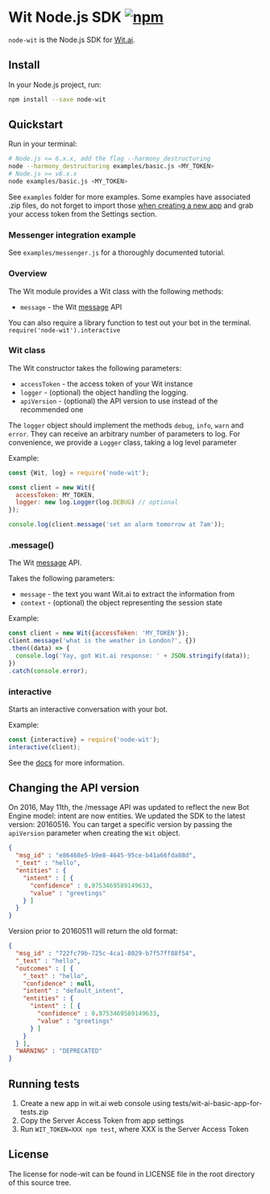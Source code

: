 # Wit Node.js SDK [![npm](https://img.shields.io/npm/v/node-wit.svg)](https://www.npmjs.com/package/node-wit)

`node-wit` is the Node.js SDK for [Wit.ai](https://wit.ai).

## Install

In your Node.js project, run:

```bash
npm install --save node-wit
```

## Quickstart

Run in your terminal:

```bash
# Node.js <= 6.x.x, add the flag --harmony_destructuring
node --harmony_destructuring examples/basic.js <MY_TOKEN>
# Node.js >= v6.x.x
node examples/basic.js <MY_TOKEN>
```

See `examples` folder for more examples. Some examples have associated .zip files, do not forget to import those [when creating a new app](https://wit.ai/apps/new) and grab your access token from the Settings section.

### Messenger integration example

See `examples/messenger.js` for a thoroughly documented tutorial.

### Overview

The Wit module provides a Wit class with the following methods:
* `message` - the Wit [message](https://wit.ai/docs/http/20160330#get-intent-via-text-link) API

You can also require a library function to test out your bot in the terminal. `require('node-wit').interactive`

### Wit class

The Wit constructor takes the following parameters:
* `accessToken` - the access token of your Wit instance
* `logger` - (optional) the object handling the logging.
* `apiVersion` - (optional) the API version to use instead of the recommended one

The `logger` object should implement the methods `debug`, `info`, `warn` and `error`.
They can receive an arbitrary number of parameters to log.
For convenience, we provide a `Logger` class, taking a log level parameter

Example:
```js
const {Wit, log} = require('node-wit');

const client = new Wit({
  accessToken: MY_TOKEN,
  logger: new log.Logger(log.DEBUG) // optional
});

console.log(client.message('set an alarm tomorrow at 7am'));
```

### .message()

The Wit [message](https://wit.ai/docs/http/20160330#get-intent-via-text-link) API.

Takes the following parameters:
* `message` - the text you want Wit.ai to extract the information from
* `context` - (optional) the object representing the session state

Example:
```js
const client = new Wit({accessToken: 'MY_TOKEN'});
client.message('what is the weather in London?', {})
.then((data) => {
  console.log('Yay, got Wit.ai response: ' + JSON.stringify(data));
})
.catch(console.error);
```

### interactive

Starts an interactive conversation with your bot.

Example:
```js
const {interactive} = require('node-wit');
interactive(client);
```

See the [docs](https://wit.ai/docs) for more information.


## Changing the API version

On 2016, May 11th, the /message API was updated to reflect the new Bot Engine model: intent are now entities.
We updated the SDK to the latest version: 20160516.
You can target a specific version by passing the `apiVersion` parameter when creating the `Wit` object.

```json
{
  "msg_id" : "e86468e5-b9e8-4645-95ce-b41a66fda88d",
  "_text" : "hello",
  "entities" : {
    "intent" : [ {
      "confidence" : 0.9753469589149633,
      "value" : "greetings"
    } ]
  }
}
```

Version prior to 20160511 will return the old format:

```json
{
  "msg_id" : "722fc79b-725c-4ca1-8029-b7f57ff88f54",
  "_text" : "hello",
  "outcomes" : [ {
    "_text" : "hello",
    "confidence" : null,
    "intent" : "default_intent",
    "entities" : {
      "intent" : [ {
        "confidence" : 0.9753469589149633,
        "value" : "greetings"
      } ]
    }
  } ],
  "WARNING" : "DEPRECATED"
}
```

## Running tests

1. Create a new app in wit.ai web console using tests/wit-ai-basic-app-for-tests.zip
2. Copy the Server Access Token from app settings
3. Run `WIT_TOKEN=XXX npm test`, where XXX is the Server Access Token

## License

The license for node-wit can be found in LICENSE file in the root directory of this source tree.
